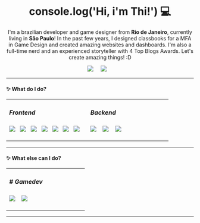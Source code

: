 <h1 align='center'> console.log('Hi, i'm Thi!') 💻 </h1>

<p align='center'>
  I'm a brazilian developer and game designer from <b>Rio de Janeiro</b>, currently living in <b>São Paulo</b>! In the past few years, I designed classbooks for a MFA in Game Design and created amazing websites and dashboards. I'm also a full-time nerd and an experienced storyteller with 4 Top Blogs Awards. Let's create amazing things! :D
</p>


<p align='center'>
  <a href="https://www.linkedin.com/in/gamedesignbrasil/"><img src="https://img.shields.io/badge/linkedin-%230077B5.svg?&style=for-the-badge&logo=linkedin&logoColor=white" /></a>&nbsp;&nbsp;&nbsp;&nbsp;
  <a href="mailto:thiago@spelbook.com.brb?subject=Oi%20Thi"><img src="https://img.shields.io/badge/gmail-%23D14836.svg?&style=for-the-badge&logo=gmail&logoColor=white" /></a>&nbsp;&nbsp;&nbsp;&nbsp;
</p>

<hr>

<h4>✨ What do I do?</h4>
<table>
  <tr>
    <td valign="top" width="50%">
    <h5>Frontend</h5>
    <p>
      <img src="https://img.shields.io/badge/html5%20-%23e34f26.svg?&style=for-the-badge&logo=html5&logoColor=white" />&nbsp;&nbsp;
      <img src="https://img.shields.io/badge/css3%20-%231572B6.svg?&style=for-the-badge&logo=css3&logoColor=white" />&nbsp;&nbsp;
      <img src="https://img.shields.io/badge/javascript%20-%23F7DF1E.svg?&style=for-the-badge&logo=javascript&logoColor=white" />&nbsp;&nbsp;
      <img src="https://img.shields.io/badge/typescript%20-%230769ad.svg?&style=for-the-badge&logo=react&logoColor=white" />&nbsp;&nbsp;
      <img src="https://img.shields.io/badge/react%20-%230769ad.svg?&style=for-the-badge&logo=react&logoColor=white" />&nbsp;&nbsp;
      <img src="https://img.shields.io/badge/next%20-%230769ad.svg?&style=for-the-badge&logo=react&logoColor=white" />&nbsp;&nbsp;
      <img src="https://img.shields.io/badge/styledcomponents%20-%23db7093.svg?&style=for-the-badge&logo=styled-components&logoColor=white" />&nbsp;&nbsp;&nbsp;     
    </p>
    </td>
    <td valign="top" width="50%">
      <h5>Backend</h5>
        <p>
          <img src="https://img.shields.io/badge/node.js%20-%23339933.svg?&style=for-the-badge&logo=node.js&logoColor=white" />&nbsp;&nbsp;&nbsp;
          <img src="https://img.shields.io/badge/express%20-%230769ad.svg?&style=for-the-badge&logo=react&logoColor=white" />&nbsp;&nbsp;&nbsp;
          <img src="https://img.shields.io/badge/mongodb%20-%23e34f26.svg?&style=for-the-badge&logo=mongodb&logoColor=white" />&nbsp;&nbsp;&nbsp;
        </p>
    </td>
   </tr>
 </table>

<hr>

<h4>✨ What else can I do?</h4>
<table>
  <tr>
    <td valign="top" width="50%">
      <h5># Gamedev</h5>
      <p>
        <img src="https://img.shields.io/badge/unity%20-%23339933.svg?&style=for-the-badge&logo=unity&logoColor=white" />&nbsp;&nbsp;&nbsp;
        <img src="https://img.shields.io/badge/csharp%20-%23339933.svg?&style=for-the-badge&logo=c#&logoColor=white" />&nbsp;&nbsp;&nbsp;
      </p>
    </td>
   </tr>
 </table>

<hr>

